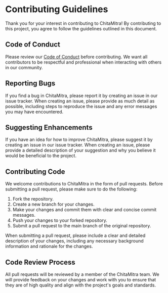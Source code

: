 # Contributing Guidelines
Thank you for your interest in contributing to ChitaMitra! By contributing to this project, you agree to follow the guidelines outlined in this document.

## Code of Conduct
Please review our [Code of Conduct](docs/CODEOFCONDUCT.md) before contributing. We want all contributors to be respectful and professional when interacting
with others in our community.

## Reporting Bugs
If you find a bug in ChitaMitra, please report it by creating an issue in our issue tracker. When creating an issue, please provide as much detail as possible,
including steps to reproduce the issue and any error messages you may have encountered.

## Suggesting Enhancements
If you have an idea for how to improve ChitaMitra, please suggest it by creating an issue in our issue tracker. When creating an issue, please provide a detailed
description of your suggestion and why you believe it would be beneficial to the project.

## Contributing Code
We welcome contributions to ChitaMitra in the form of pull requests. Before submitting a pull request, please make sure to do the following:

1. Fork the repository.
2. Create a new branch for your changes.
3. Make your changes and commit them with clear and concise commit messages.
4. Push your changes to your forked repository.
5. Submit a pull request to the main branch of the original repository.


When submitting a pull request, please include a clear and detailed description of your changes, including any necessary background 
information and rationale for the changes.

## Code Review Process
All pull requests will be reviewed by a member of the ChitaMitra team. We will provide feedback on your changes and work with you to 
ensure that they are of high quality and align with the project's goals and standards.

